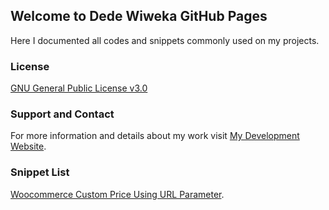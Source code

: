 ## Welcome to Dede Wiweka GitHub Pages
Here I documented all codes and snippets commonly used on my projects. 


### License
[GNU General Public License v3.0](https://github.com/dedewiweka/projects/blob/main/license)


### Support and Contact
For more information and details about my work visit [My Development Website](https://dede.wiweka.com/development).


### Snippet List
[Woocommerce Custom Price Using URL Parameter](https://github.com/dedewiweka/projects/blob/main/woo-custom-price.md).

